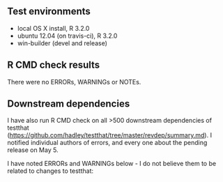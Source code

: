 ## Test environments

* local OS X install, R 3.2.0
* ubuntu 12.04 (on travis-ci), R 3.2.0
* win-builder (devel and release)

## R CMD check results

There were no ERRORs,  WARNINGs or NOTEs. 

## Downstream dependencies
I have also run R CMD check on all >500 downstream dependencies of testthat
(https://github.com/hadley/testthat/tree/master/revdep/summary.md). I notified
individual authors of errors, and every one about the pending release on May 5.

I have noted ERRORs and WARNINGs below - I do not believe them to be related to changes to testthat:
